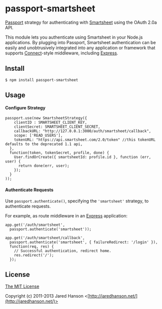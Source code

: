 # passport-smartsheet

[Passport](http://passportjs.org/) strategy for authenticating with [Smartsheet](http://smartsheet.com/)
using the OAuth 2.0a API.

This module lets you authenticate using Smartsheet in your Node.js applications.
By plugging into Passport, Smartsheet authentication can be easily and
unobtrusively integrated into any application or framework that supports
[Connect](http://www.senchalabs.org/connect/)-style middleware, including
[Express](http://expressjs.com/).

## Install

    $ npm install passport-smartsheet

## Usage

#### Configure Strategy

    passport.use(new SmartsheetStrategy({
        clientID : SMARTSHEET_CLIENT_KEY,
        clientSecret: SMARTSHEET_CLIENT_SECRET,
        callbackURL: "http://127.0.0.1:3000/auth/smartsheet/callback",
        scope: ['READ_USERS'],
        tokenURL: "https://api.smartsheet.com/2.0/token" //this tokenURL defaults to the deprecated 1.1 api, 
      },
      function(token, tokenSecret, profile, done) {
        User.findOrCreate({ smartsheetId: profile.id }, function (err, user) {
          return done(err, user);
        });
      }
    ));

#### Authenticate Requests

Use `passport.authenticate()`, specifying the `'smartsheet'` strategy, to
authenticate requests.

For example, as route middleware in an [Express](http://expressjs.com/)
application:

    app.get('/auth/smartsheet',
      passport.authenticate('smartsheet'));

    app.get('/auth/smartsheet/callback',
      passport.authenticate('smartsheet', { failureRedirect: '/login' }),
      function(req, res) {
        // Successful authentication, redirect home.
        res.redirect('/');
      });

## License

[The MIT License](http://opensource.org/licenses/MIT)

Copyright (c) 2011-2013 Jared Hanson <[http://jaredhanson.net/](http://jaredhanson.net/)>
